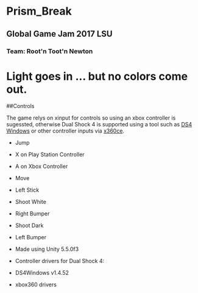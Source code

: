 # Prism_Break
## Global Game Jam 2017 LSU 
### Team: Root'n Toot'n Newton
 
# Light goes in ... but no colors come out. 
   
  
##Controls

The game relys on xinput for controls so using an xbox controller is sugessted, otherwise Dual Shock 4 is supported using a tool such as 
[DS4 Windows](http://ds4windows.com/) or other controller inputs via [x360ce](http://www.x360ce.com/).

* Jump
 * X on Play Station Controller
 * A on Xbox Controller
* Move
 * Left Stick
* Shoot White
 * Right Bumper
* Shoot Dark
 * Left Bumper

* Made using Unity 5.5.0f3
* Controller drivers for Dual Shock 4:
 *  DS4Windows v1.4.52
 *  xbox360 drivers
  
